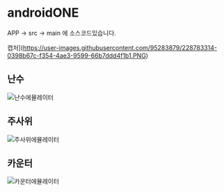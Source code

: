 # androidONE

APP -> src -> main 에 소스코드있습니다.



캡처](https://user-images.githubusercontent.com/95283879/228783314-0398b67c-f354-4ae3-9599-66b7ddd4f1b1.PNG)



<h2>난수</h2> 





![난수에뮬레이터](https://user-images.githubusercontent.com/95283879/230315384-3386717c-ed4c-4b90-adc5-6545f9aa5461.png)



<h2>주사위</h2> 





![주사위에뮬레이터](https://user-images.githubusercontent.com/95283879/230315403-3ec78eda-093b-4e53-8a74-b9c0b16e5cec.png)





<h2>카운터 </h2> 



![카운터에뮬레이터](https://user-images.githubusercontent.com/95283879/230315411-8cb09a65-a2ff-4add-8cbc-030dae823b50.PNG)
